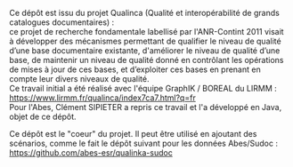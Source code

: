 Ce dépôt est issu du projet Qualinca (Qualité et interopérabilité de grands catalogues documentaires) :  
ce projet de recherche fondamentale labellisé par l'ANR-Contint 2011 visait à développer des mécanismes permettant de qualifier le niveau de qualité d’une base documentaire existante, d'améliorer le niveau de qualité d’une base, de maintenir un niveau de qualité donné en contrôlant les opérations de mises à jour de ces bases, et d’exploiter ces bases en prenant en compte leur divers niveaux de qualité.    
Ce travail initial a été réalisé avec l'équipe GraphIK / BOREAL du LIRMM : https://www.lirmm.fr/qualinca/index7ca7.html?q=fr  
Pour l'Abes, Clément SIPIETER a repris ce travail et l'a développé en Java, objet de ce dépôt.

Ce dépôt est le "coeur" du projet. Il peut être utilisé en ajoutant des scénarios, comme le fait le dépôt suivant pour les données Abes/Sudoc : https://github.com/abes-esr/qualinka-sudoc
